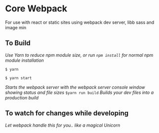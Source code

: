 # Core Webpack
For use with react or static sites using webpack dev server, libb sass and image min

## To Build
*Use Yarn to reduce npm module size, or run `npm install` for normal npm module installation*

```
$ yarn
````

````
$ yarn start
````
*Starts the webpack server with the webpack server console window showing status and file sizes*
`
$yarn run build
`
*Builds your dev files into a production build*
## To watch for changes while developing
*Let webpack handle this for you.. like a magical Unicorn*

